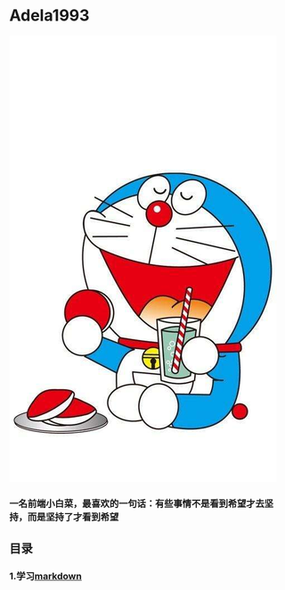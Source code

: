# Adela1993


![](叮当猫.jpg)

### 一名前端小白菜，最喜欢的一句话：有些事情不是看到希望才去坚持，而是坚持了才看到希望

## 目录
### 1.学习[markdown](https://github.com/Adelamyx/Adela1993/blob/master/markdown/markdown.md)
